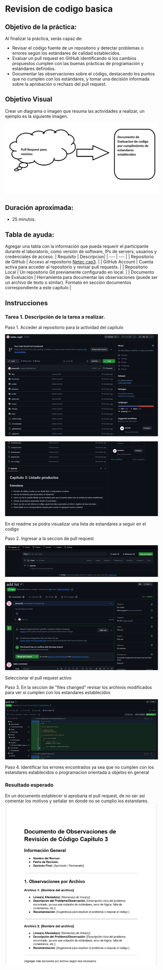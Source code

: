 # Revision de codigo basica

## Objetivo de la práctica:
Al finalizar la práctica, serás capaz de:
- Revisar el código fuente de un repositorio y detectar problemas o errores según los estándares de calidad establecidos.
- Evaluar un pull request en GitHub identificando si los cambios propuestos cumplen con las buenas prácticas de programación y estándares definidos.
- Documentar las observaciones sobre el código, destacando los puntos que no cumplen con los estándares, y tomar una decisión informada sobre la aprobación o rechazo del pull request.

## Objetivo Visual 
Crear un diagrama o imagen que resuma las actividades a realizar, un ejemplo es la siguiente imagen. 

![diagrama1](../images/cap3/7.png)

## Duración aproximada:
- 25 minutos.

## Tabla de ayuda:
Agregar una tabla con la información que pueda requerir el participante durante el laboratorio, como versión de software, IPs de servers, usuarios y credenciales de acceso.
| Requisito | Descripcion|
| --- | --- |
| Repositorio de GitHub | Acceso al repositorio [Netec cap3](https://github.com/mfperdomo09/netec-cap3.git). |
| GitHub Account | Cuenta activa para acceder al repositorio y revisar pull requests. |
| Repositorio Local | Un repositorio Git previamente configurado en local. |
| Documento de Evaluación | Herramienta para documentar las observaciones (puede ser un archivo de texto o similar). Formato en seccion documentos correspondiente a este capitulo |

## Instrucciones 
<!-- Proporciona pasos detallados sobre cómo configurar y administrar sistemas, implementar soluciones de software, realizar pruebas de seguridad, o cualquier otro escenario práctico relevante para el campo de la tecnología de la información -->
### Tarea 1. Descripción de la tarea a realizar.
Paso 1. Acceder al repositorio para la actividad del capitulo

![Logo](../images/cap3/1.png)

![Logo](../images/cap3/2.png)

En el readme se podra visualizar una lista de estandares a seguir en el codigo

Paso 2. Ingresar a la seccion de pull request

![Logo](../images/cap3/3.png)

![Logo](../images/cap3/5.png)

Seleccionar el pull request activo

Paso 3. En la seccion de "files changed" revisar los archivos modificados para ver si cumplen con los estandares establecidos

![Logo](../images/cap3/4.png)

Paso 4.  Identificar los errores encontrados ya sea que no cumplen con los estandares establecidos o programacion orientada a objetos en general

### Resultado esperado
En un documento establecer si aprobaria el pull request, de no ser asi comentar los motivos y señalar en donde no se cumplio los estandares.
![imagen resultado](../images/cap3/6.png)

